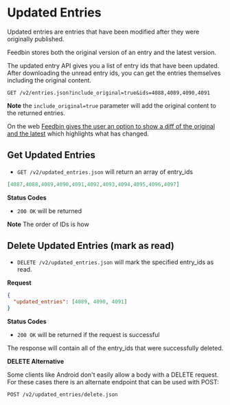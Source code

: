 Updated Entries
===============

Updated entries are entries that have been modified after they were originally published.

Feedbin stores both the original version of an entry and the latest version.

The updated entry API gives you a list of entry ids that have been updated. After downloading the unread entry ids, you can get the entries themselves including the original content.

`GET /v2/entries.json?include_original=true&ids=4088,4089,4090,4091`

**Note** the `include_original=true` parameter will add the original content to the returned entries.

On the web [Feedbin gives the user an option to show a diff of the original and the latest](http://blog.feedbin.com/2014/12/16/never-miss-an-update-with-the-new-updated-section/) which highlights what has changed.

Get Updated Entries
-------------------

 - `GET /v2/updated_entries.json` will return an array of entry_ids


```json
[4087,4088,4089,4090,4091,4092,4093,4094,4095,4096,4097]
```

**Status Codes**

- `200 OK` will be returned

**Note** The order of IDs is how

Delete Updated Entries (mark as read)
-------------------------------------

- `DELETE /v2/updated_entries.json` will mark the specified entry_ids as read.

**Request**

```json
{
  "updated_entries": [4089, 4090, 4091]
}
```

**Status Codes**

- `200 OK` will be returned if the request is successful

The response will contain all of the entry_ids that were successfully deleted.

**DELETE Alternative**

Some clients like Android don't easily allow a body with a DELETE request. For these cases there is an alternate endpoint that can be used with POST:

`POST /v2/updated_entries/delete.json`
